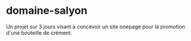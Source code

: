 # domaine-salyon
Un projet sur 3 jours visant à concevoir un site onepage pour la promotion d'une bouteille de crément.
